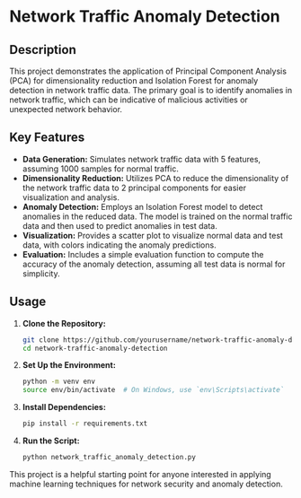 # Network Traffic Anomaly Detection

## Description

This project demonstrates the application of Principal Component Analysis (PCA) for dimensionality reduction and Isolation Forest for anomaly detection in network traffic data. The primary goal is to identify anomalies in network traffic, which can be indicative of malicious activities or unexpected network behavior.

## Key Features

- **Data Generation:** Simulates network traffic data with 5 features, assuming 1000 samples for normal traffic.
- **Dimensionality Reduction:** Utilizes PCA to reduce the dimensionality of the network traffic data to 2 principal components for easier visualization and analysis.
- **Anomaly Detection:** Employs an Isolation Forest model to detect anomalies in the reduced data. The model is trained on the normal traffic data and then used to predict anomalies in test data.
- **Visualization:** Provides a scatter plot to visualize normal data and test data, with colors indicating the anomaly predictions.
- **Evaluation:** Includes a simple evaluation function to compute the accuracy of the anomaly detection, assuming all test data is normal for simplicity.

## Usage

1. **Clone the Repository:**
    ```sh
    git clone https://github.com/yourusername/network-traffic-anomaly-detection.git
    cd network-traffic-anomaly-detection
    ```

2. **Set Up the Environment:**
    ```sh
    python -m venv env
    source env/bin/activate  # On Windows, use `env\Scripts\activate`
    ```

3. **Install Dependencies:**
    ```sh
    pip install -r requirements.txt
    ```

4. **Run the Script:**
    ```sh
    python network_traffic_anomaly_detection.py
    ```

This project is a helpful starting point for anyone interested in applying machine learning techniques for network security and anomaly detection.
